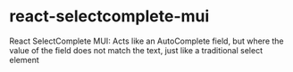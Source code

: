 # react-selectcomplete-mui
React SelectComplete MUI: Acts like an AutoComplete field, but where the value of the field does not match the text, just like a traditional select element
